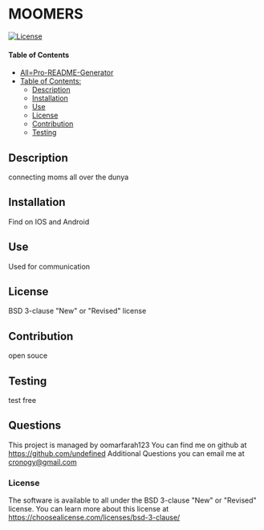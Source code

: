 # MOOMERS
[![License](https://img.shields.io/badge/License-BSD%203-clause%20"New"%20or%20"Revised"%20license-green.svg)](./https://choosealicense.com/licenses/bsd-3-clause/)
#### Table of Contents
- [All=Pro-README-Generator](#all-pro-readme-generator)
- [Table of Contents:](#table-of-contents-)
  * [Description](#description)
  * [Installation](#installation) 
  * [Use](#use)
  * [License](#license)
  * [Contribution](#contribution)
  * [Testing](#testing)

## Description
connecting moms all over the dunya
## Installation
Find on IOS and Android
## Use
Used for communication
## License
BSD 3-clause "New" or "Revised" license
## Contribution
open souce
## Testing
test free 
## Questions
This project is managed by oomarfarah123
You can find me on github at https://github.com/undefined
Additional Questions you can email me at cronogy@gmail.com
### License
The software is available to all under the BSD 3-clause "New" or "Revised" license. You can learn more about this license at https://choosealicense.com/licenses/bsd-3-clause/
